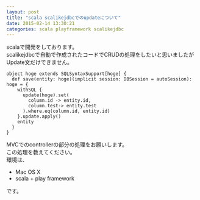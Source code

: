 ```yaml
---
layout: post
title: "scala scalikejdbcでのupdateについて"
date: 2015-02-14 13:30:21
categories: scala playframework scalikejdbc
---
```

<p>scalaで開発をしております。<br>
scalikejdbcで自動で作成されたコードでCRUDの処理をしたいと思いましたが<br>
Update文だけできません。</p>

<pre><code>object hoge extends SQLSyntaxSupport[hoge] {
  def save(entity: hoge)(implicit session: DBSession = autoSession): hoge = {
    withSQL {
      update(hoge).set(
        column.id -&gt; entity.id,
        column.test-&gt; entity.test
      ).where.eq(column.id, entity.id)
    }.update.apply()
    entity
  }
}
</code></pre>

<p>MVCでのcontrollerの部分の処理をお願いします。<br>
この処理を教えてください。<br>
環境は、</p>

<ul>
<li>Mac OS X </li>
<li>scala + play framework</li>
</ul>

<p>です。</p>
